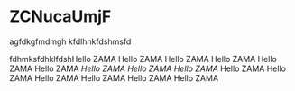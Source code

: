 # ZCNucaUmjF
agfdkgfmdmgh
kfdlhnkfdshmsfd


fdhmksfdhklfdshHello ZAMA
Hello ZAMA
Hello ZAMA
Hello ZAMA
Hello ZAMA
Hello ZAMA
*Hello ZAMA*
*Hello ZAMA*
*Hello ZAMA*
Hello ZAMA
Hello ZAMA
Hello ZAMA
Hello ZAMA
Hello ZAMA
Hello ZAMA
